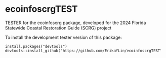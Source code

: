 # ecoinfoscrgTEST
TESTER for the ecoinfoscrg package, developed for the 2024 Florida Statewide Coastal Restoration Guide (SCRG) project

To install the development tester version of this package:

```{r}
install.packages("devtools")
devtools::install_github("https://github.com/ErikaYLin/ecoinfoscrgTEST")
```


